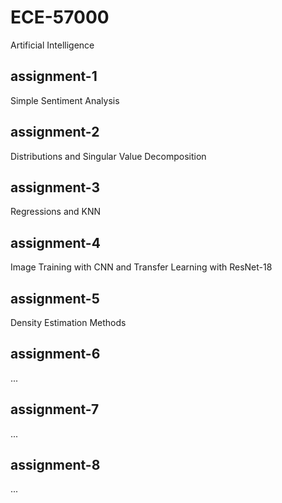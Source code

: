 # ECE-57000
Artificial Intelligence

## assignment-1
Simple Sentiment Analysis

## assignment-2
Distributions and Singular Value Decomposition

## assignment-3
Regressions and KNN

## assignment-4
Image Training with CNN and Transfer Learning with ResNet-18

## assignment-5
Density Estimation Methods

## assignment-6
...

## assignment-7
...

## assignment-8
...

